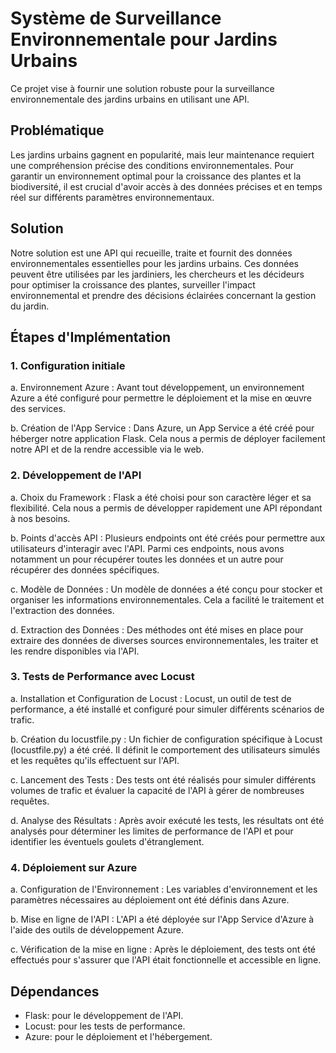 # Système de Surveillance Environnementale pour Jardins Urbains
Ce projet vise à fournir une solution robuste pour la surveillance environnementale des jardins urbains en utilisant une API.

## Problématique
Les jardins urbains gagnent en popularité, mais leur maintenance requiert une compréhension précise des conditions environnementales. Pour garantir un environnement optimal pour la croissance des plantes et la biodiversité, il est crucial d'avoir accès à des données précises et en temps réel sur différents paramètres environnementaux.

## Solution
Notre solution est une API qui recueille, traite et fournit des données environnementales essentielles pour les jardins urbains. Ces données peuvent être utilisées par les jardiniers, les chercheurs et les décideurs pour optimiser la croissance des plantes, surveiller l'impact environnemental et prendre des décisions éclairées concernant la gestion du jardin.

## Étapes d'Implémentation
### 1. Configuration initiale
a. Environnement Azure : Avant tout développement, un environnement Azure a été configuré pour permettre le déploiement et la mise en œuvre des services.

b. Création de l'App Service : Dans Azure, un App Service a été créé pour héberger notre application Flask. Cela nous a permis de déployer facilement notre API et de la rendre accessible via le web.

### 2. Développement de l'API
a. Choix du Framework : Flask a été choisi pour son caractère léger et sa flexibilité. Cela nous a permis de développer rapidement une API répondant à nos besoins.

b. Points d'accès API : Plusieurs endpoints ont été créés pour permettre aux utilisateurs d'interagir avec l'API. Parmi ces endpoints, nous avons notamment un pour récupérer toutes les données et un autre pour récupérer des données spécifiques.

c. Modèle de Données : Un modèle de données a été conçu pour stocker et organiser les informations environnementales. Cela a facilité le traitement et l'extraction des données.

d. Extraction des Données : Des méthodes ont été mises en place pour extraire des données de diverses sources environnementales, les traiter et les rendre disponibles via l'API.

### 3. Tests de Performance avec Locust
a. Installation et Configuration de Locust : Locust, un outil de test de performance, a été installé et configuré pour simuler différents scénarios de trafic.

b. Création du locustfile.py : Un fichier de configuration spécifique à Locust (locustfile.py) a été créé. Il définit le comportement des utilisateurs simulés et les requêtes qu'ils effectuent sur l'API.

c. Lancement des Tests : Des tests ont été réalisés pour simuler différents volumes de trafic et évaluer la capacité de l'API à gérer de nombreuses requêtes.

d. Analyse des Résultats : Après avoir exécuté les tests, les résultats ont été analysés pour déterminer les limites de performance de l'API et pour identifier les éventuels goulets d'étranglement.

### 4. Déploiement sur Azure
a. Configuration de l'Environnement : Les variables d'environnement et les paramètres nécessaires au déploiement ont été définis dans Azure.

b. Mise en ligne de l'API : L'API a été déployée sur l'App Service d'Azure à l'aide des outils de développement Azure.

c. Vérification de la mise en ligne : Après le déploiement, des tests ont été effectués pour s'assurer que l'API était fonctionnelle et accessible en ligne.

## Dépendances
- Flask: pour le développement de l'API.
- Locust: pour les tests de performance.
- Azure: pour le déploiement et l'hébergement.



